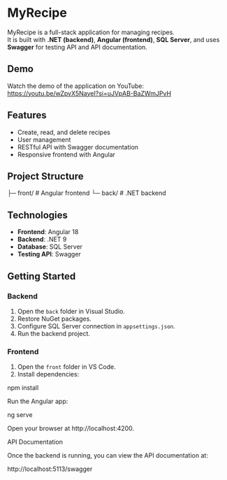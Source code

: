 # MyRecipe

MyRecipe is a full-stack application for managing recipes.  
It is built with **.NET (backend)**, **Angular (frontend)**, **SQL Server**, and uses **Swagger** for testing API and API documentation. 
## Demo

Watch the demo of the application on YouTube:  
https://youtu.be/wZpvX5NayeI?si=uJVpAB-BaZWmJPvH 

## Features

- Create, read, and delete recipes
- User management
- RESTful API with Swagger documentation
- Responsive frontend with Angular

## Project Structure
├─ front/ # Angular frontend
└─ back/ # .NET backend

## Technologies

- **Frontend**: Angular 18
- **Backend**: .NET 9
- **Database**: SQL Server
- **Testing API**: Swagger

## Getting Started

### Backend

1. Open the `back` folder in Visual Studio.
2. Restore NuGet packages.
3. Configure SQL Server connection in `appsettings.json`.
4. Run the backend project.

### Frontend

1. Open the `front` folder in VS Code.
2. Install dependencies:


npm install

Run the Angular app:

ng serve

Open your browser at http://localhost:4200.

API Documentation

Once the backend is running, you can view the API documentation at:

http://localhost:5113/swagger




